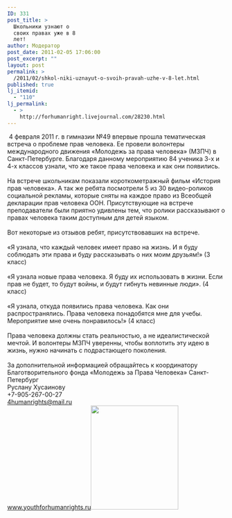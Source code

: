 ```yaml
---
ID: 331
post_title: >
  Школьники узнают о
  своих правах уже в 8
  лет!
author: Модератор
post_date: 2011-02-05 17:06:00
post_excerpt: ""
layout: post
permalink: >
  /2011/02/shkol-niki-uznayut-o-svoih-pravah-uzhe-v-8-let.html
published: true
lj_itemid:
  - "110"
lj_permalink:
  - >
    http://forhumanright.livejournal.com/28230.html
---
```

&nbsp;4 февраля 2011 г. в гимназии №49 впервые прошла тематическая встреча о проблеме прав человека. Ее провели волонтеры международного движения &laquo;Молодежь за права человека&raquo; (МЗПЧ) в Санкт-Петербурге. Благодаря данному мероприятию 84 ученика 3-х и 4-х классов узнали, что же такое права человека и как они появились.<br /><br />На встрече школьникам показали короткометражный фильм &laquo;История прав человека&raquo;. А так же ребята посмотрели 5 из 30 видео-роликов социальной рекламы, которые сняты на каждое право из Всеобщей декларации прав человека ООН. Присутствующие на встрече преподаватели были приятно удивлены тем, что ролики рассказывают о правах человека таким доступным для детей языком.<br /><br />Вот некоторые из отзывов ребят, присутствовавших на встрече.<br /><br />&laquo;Я узнала, что каждый человек имеет право на жизнь. И я буду соблюдать эти права и буду рассказывать о них моим друзьям!&raquo; (3 класс)<br /><br />&laquo;Я узнала новые права человека. Я буду их использовать в жизни. Если прав не будет, то будут войны, и будут гибнуть невинные люди&raquo;. (4 класс)<br /><br />&laquo;Я узнала, откуда появились права человека. Как они распространялись. Права человека понадобятся мне для учебы. Мероприятие мне очень понравилось!&raquo; (4 класс)<br /><br />Права человека должны стать реальностью, а не идеалистической мечтой. И волонтеры МЗПЧ уверенны, чтобы воплотить эту идею в жизнь, нужно начинать с подрастающего поколения.<br /><br />За дополнительной информацией обращайтесь к координатору<br />Благотворительного фонда &laquo;Молодежь за Права Человека&raquo; Санкт-Петербург<br />Руслану Хусаинову<br />+7-905-267-00-27<br />4humanrights@mail.ru<br />www.youthforhumanrights.ru<a href="http://pics.livejournal.com/forhumanright/pic/00001exb/"><img width="202" height="240" border="0" alt="" src="http://pics.livejournal.com/forhumanright/pic/00001exb" /></a>